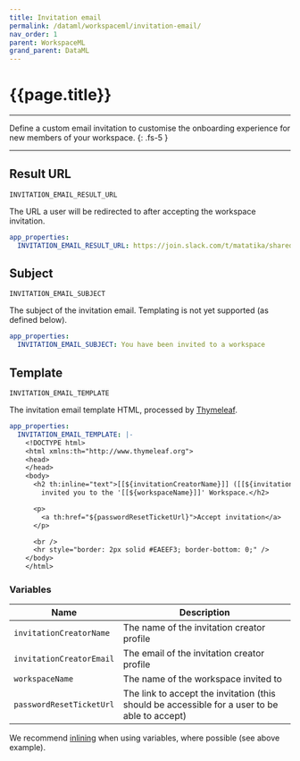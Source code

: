 ```yaml
---
title: Invitation email
permalink: /dataml/workspaceml/invitation-email/
nav_order: 1
parent: WorkspaceML
grand_parent: DataML
---
```


# {{page.title}}

---

Define a custom email invitation to customise the onboarding experience for new members of your workspace.
{: .fs-5 }

---

## Result URL

`INVITATION_EMAIL_RESULT_URL`

The URL a user will be redirected to after accepting the workspace invitation.

```yaml
app_properties:
  INVITATION_EMAIL_RESULT_URL: https://join.slack.com/t/matatika/shared_invite/zt-1shuod7dx-nrmh6aP8ZuBcS9XY~7BuGw
```

## Subject

`INVITATION_EMAIL_SUBJECT`

The subject of the invitation email. Templating is not yet supported (as defined below).

```yaml
app_properties:
  INVITATION_EMAIL_SUBJECT: You have been invited to a workspace
```

## Template

`INVITATION_EMAIL_TEMPLATE`

The invitation email template HTML, processed by [Thymeleaf](https://www.thymeleaf.org/doc/tutorials/3.0/usingthymeleaf.html).

```yaml
app_properties:
  INVITATION_EMAIL_TEMPLATE: |-
    <!DOCTYPE html>
    <html xmlns:th="http://www.thymeleaf.org">
    <head>
    </head>
    <body>
      <h2 th:inline="text">[[${invitationCreatorName}]] ([[${invitationCreatorEmail}]]) has
        invited you to the '[[${workspaceName}]]' Workspace.</h2>

      <p>
        <a th:href="${passwordResetTicketUrl}">Accept invitation</a>
      </p>

      <br />
      <hr style="border: 2px solid #EAEEF3; border-bottom: 0;" />
    </body>
    </html>
```

### Variables

Name | Description
--- | ---
`invitationCreatorName` | The name of the invitation creator profile
`invitationCreatorEmail` | The email of the invitation creator profile
`workspaceName` | The name of the workspace invited to
`passwordResetTicketUrl` | The link to accept the invitation (this should be accessible for a user to be able to accept)

We recommend [inlining](https://www.thymeleaf.org/doc/tutorials/3.0/usingthymeleaf.html#inlining) when using variables, where possible (see above example).

